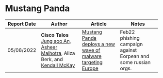 # Mustang Panda

| Report Date | Author | Article | Notes |
| ----------- | ------ | ------- | ----- |
| 05/08/2022 | **Cisco Talos** [Jung soo An](https://twitter.com/Jungsoo_An), [Asheer Malhotra](https://twitter.com/asheermalhotra), Aliza Berk, and [Kendall McKay](https://twitter.com/kkmckay22) | [Mustang Panda deploys a new wave of malware targeting Europe](http://blog.talosintelligence.com/2022/05/mustang-panda-targets-europe.html) | Feb22 phishing campaign against Eorpean and some russian orgs. |